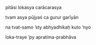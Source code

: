 pitāsi lokasya carācarasya

tvam asya pūjyaś ca gurur garīyān

na tvat-samo ’sty abhyadhikaḥ kuto ’nyo

loka-traye ’py apratima-prabhāva
